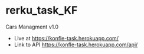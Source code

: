 # rerku_task_KF
Cars Managment v1.0
- Live at https://konfle-task.herokuapp.com/
- Link to API https://konfle-task.herokuapp.com/api/
